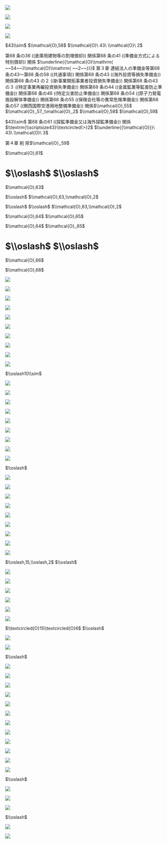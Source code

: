 ![](https://www.nta.go.jp/tmp/5474b9a1-19ef-4455-bc7b-cbc7eea6144c/images/11def83234922c359dea6ef2a896a94a4335a99f3bd54d6e58650260782a4c18.jpg)

![](https://www.nta.go.jp/tmp/5474b9a1-19ef-4455-bc7b-cbc7eea6144c/images/25d3e1d45568bc275e3890fa2756108912deda401ba7db80634baf41a6718603.jpg)

![](https://www.nta.go.jp/tmp/5474b9a1-19ef-4455-bc7b-cbc7eea6144c/images/6ead5546d66815257813502d9bd8ea27d5c25ae89ea75d71875bfbe19612cf13.jpg)

![](https://www.nta.go.jp/tmp/5474b9a1-19ef-4455-bc7b-cbc7eea6144c/images/8509a8b016154c09b2a47e35a789ef9d2b7d6f38a75ed63f8e4644db2278f28b.jpg)

$43\\sim$ $\\mathcal{O},58$ $\\mathcal{O}\ 43\ \\mathcal{O}\ 2$

第68 条の36 ((倉庫用建物等の割増償却)) 関係第68 条の41 ((準備金方式による特別償却)) 関係 $\\underline{{\\mathcal{O}\\mathrm{ ~~54~~}\\mathcal{O}\\mathrm{ ~~2~~}}}$ 第３章 連結法人の準備金等第68 条の43～第68 条の58 ((共通事項)) 関係第68 条の43 ((海外投資等損失準備金)) 関係第68 条の43 の２ ((新事業開拓事業者投資損失準備金)) 関係第68 条の43 の３ ((特定事業再編投資損失準備金)) 関係第68 条の44 ((金属鉱業等鉱害防止準備金)) 関係第68 条の46 ((特定災害防止準備金)) 関係第68 条の54 ((原子力発電施設解体準備金)) 関係第68 条の55 ((保険会社等の異常危険準備金)) 関係第68 条の57 ((関西国際空港用地整備準備金)) 関係$\\mathcal{O},55$ $\\mathcal{O},,57,,\\mathcal{O},,2$ $\\mathcal{O},58$ $\\mathcal{O},59$

$43\\sim$ 第68 条の61 ((探鉱準備金又は海外探鉱準備金)) 関係$\\textrm{\\scriptsize43}\\textcircled{>}2$ $\\underline{{\\mathcal{O}}}\ 43\ \\mathcal{O}\ 3$

第４章 削 除$\\mathcal{O},,59$

$\\mathcal{O},61$

# $\\oslash$ $\\oslash$

$\\mathcal{O},63$

$\\oslash$ $\\mathcal{O},63,\\mathcal{O},2$

$\\oslash$ $\\oslash$ $\\mathcal{O},63,\\mathcal{O},2$

$\\mathcal{O},64$ $\\mathcal{O},65$

$\\mathcal{O},64$ $\\mathcal{O},,65$

# $\\oslash$ $\\oslash$

$\\mathcal{O},66$

$\\mathcal{O},68$

![](https://www.nta.go.jp/tmp/5474b9a1-19ef-4455-bc7b-cbc7eea6144c/images/c50724b4b0fbac66343852ab005a87534e7bde96f985e1747a83edf05c35fe81.jpg)

![](https://www.nta.go.jp/tmp/5474b9a1-19ef-4455-bc7b-cbc7eea6144c/images/3223084c35b9e3a4d8eda01b7241fce807de9f752d64cc44171402249f6da7dc.jpg)

![](https://www.nta.go.jp/tmp/5474b9a1-19ef-4455-bc7b-cbc7eea6144c/images/65a892a771d122e35c39a9a9cbde500b5a317e896d7a7e58dd98a0b097363300.jpg)

![](https://www.nta.go.jp/tmp/5474b9a1-19ef-4455-bc7b-cbc7eea6144c/images/207a973af0147b949efe4fe94eff55eb449aa55d9e0ff00e494805282159354e.jpg)

![](https://www.nta.go.jp/tmp/5474b9a1-19ef-4455-bc7b-cbc7eea6144c/images/18647e90269c44a9ca1cebefc1b37cda763dc359b9a86252bb79df78f1d27e11.jpg)

![](https://www.nta.go.jp/tmp/5474b9a1-19ef-4455-bc7b-cbc7eea6144c/images/5d546618f95e37b545c6aa3922afe7091956ffa7e9d74967ea85d1a70c5ce516.jpg)

![](https://www.nta.go.jp/tmp/5474b9a1-19ef-4455-bc7b-cbc7eea6144c/images/561d1cb3409dfdd87862b6daf2c7ab1397d2c4832ccf6c8da880978fa868f5fe.jpg)

![](https://www.nta.go.jp/tmp/5474b9a1-19ef-4455-bc7b-cbc7eea6144c/images/62fb5ef8025727d917fb232569983582c31a1ad52e4d703708504bfc5d830cdd.jpg)

![](https://www.nta.go.jp/tmp/5474b9a1-19ef-4455-bc7b-cbc7eea6144c/images/72851503a53104a52530ff3cb9934599b7a4432c70864b05d752291d5565d3ca.jpg)

![](https://www.nta.go.jp/tmp/5474b9a1-19ef-4455-bc7b-cbc7eea6144c/images/97b4d0e3e7cb738b9d52f17ef2867f1cb00989cd63bdddb9096cb813ddb03172.jpg)

$\\oslash10\\sim$

![](https://www.nta.go.jp/tmp/5474b9a1-19ef-4455-bc7b-cbc7eea6144c/images/057a59f34ca5b6e0d936f8055bf690818b0ae57b6dad0bc4192872cd37c478c0.jpg)

![](https://www.nta.go.jp/tmp/5474b9a1-19ef-4455-bc7b-cbc7eea6144c/images/dc04d47678ec40226491389f17e704b0c514168c34cc195b597d8b120e9fb89d.jpg)

![](https://www.nta.go.jp/tmp/5474b9a1-19ef-4455-bc7b-cbc7eea6144c/images/afc91d00d0ac4c37622e6794281c8f17d6b6d7314131e284a639439e505d4dfc.jpg)

![](https://www.nta.go.jp/tmp/5474b9a1-19ef-4455-bc7b-cbc7eea6144c/images/d619d73c339c7e6227ed836f5c25bafb8fe368076524e7f84cf880fb7a63ec29.jpg)

![](https://www.nta.go.jp/tmp/5474b9a1-19ef-4455-bc7b-cbc7eea6144c/images/64dcf8c064506448c0c517c126d04fe7cfe49e032674feec7e994c95ad4fc32a.jpg)

![](https://www.nta.go.jp/tmp/5474b9a1-19ef-4455-bc7b-cbc7eea6144c/images/270b7e8322715ecc8f86277032db5a773914c0fd82734b1ea0fbc3932264a703.jpg)

![](https://www.nta.go.jp/tmp/5474b9a1-19ef-4455-bc7b-cbc7eea6144c/images/c5c4b55a4cdeb25fe59590d866b3a9758f54c33cad9d8f6be8009400d9a9384a.jpg)

![](https://www.nta.go.jp/tmp/5474b9a1-19ef-4455-bc7b-cbc7eea6144c/images/ab45ee531a2ae75997f89b692e57920f884a8ef3af5893734ac949e3a557e9cf.jpg)

![](https://www.nta.go.jp/tmp/5474b9a1-19ef-4455-bc7b-cbc7eea6144c/images/1247d4847a3ce2cbed986c522ed490bfcb782dce3b4450289725bcc100b75c86.jpg)

$\\oslash$

![](https://www.nta.go.jp/tmp/5474b9a1-19ef-4455-bc7b-cbc7eea6144c/images/584e4fffef9f13bd9db20b6d96d7f42201f44646b62654e280dd6914fb1e2df7.jpg)

![](https://www.nta.go.jp/tmp/5474b9a1-19ef-4455-bc7b-cbc7eea6144c/images/51dd4ba665656bd9b88ee7c9f06741be2498a34b562113934b5149d817dbcef9.jpg)

![](https://www.nta.go.jp/tmp/5474b9a1-19ef-4455-bc7b-cbc7eea6144c/images/9cb483fff8807872ea37c1d84bd73346fed6c4fb291c1ee5130fd4aedfdc1ef7.jpg)

![](https://www.nta.go.jp/tmp/5474b9a1-19ef-4455-bc7b-cbc7eea6144c/images/e105c6f6855885f1739ba9ae187a3728f980a73ba8a36dd4618fe42e9820c34c.jpg)

![](https://www.nta.go.jp/tmp/5474b9a1-19ef-4455-bc7b-cbc7eea6144c/images/47debbbc4cad6c39f81d2730ffd78fc94ba17c962de37f3021a21c5ce78838cf.jpg)

![](https://www.nta.go.jp/tmp/5474b9a1-19ef-4455-bc7b-cbc7eea6144c/images/b92c377af5aef71527bbf2ead5dcb60d1a4346c5e7a384a5de7360ce2e90eb6e.jpg)

![](https://www.nta.go.jp/tmp/5474b9a1-19ef-4455-bc7b-cbc7eea6144c/images/93c21231d4703edf2e8ff5338683c4d997cfa8c06225dd69c1a2b060094ca7d9.jpg)

![](https://www.nta.go.jp/tmp/5474b9a1-19ef-4455-bc7b-cbc7eea6144c/images/7f5baa015196dd00fbe6677bdc895cc944e6c5abe16252130df9a2450edb1a64.jpg)

![](https://www.nta.go.jp/tmp/5474b9a1-19ef-4455-bc7b-cbc7eea6144c/images/8b439a103153c1c93c83a984e7730849fff6f789626c1afc3fa49506cae933ce.jpg)

$\\oslash,15,\\oslash,2$ $\\oslash$

![](https://www.nta.go.jp/tmp/5474b9a1-19ef-4455-bc7b-cbc7eea6144c/images/c5523bc92081adf3df874bba57270fbdf1b238e283f5bc42302a853b574db40e.jpg)

![](https://www.nta.go.jp/tmp/5474b9a1-19ef-4455-bc7b-cbc7eea6144c/images/16fce4d3eecbf1b1801f37fd4e7b9c171c1ba04b4a8b4168baa7a9d789e32565.jpg)

![](https://www.nta.go.jp/tmp/5474b9a1-19ef-4455-bc7b-cbc7eea6144c/images/efd5c63f8446b6e58fdcb603c41af0a4a81b5b77d4b6fa2298688858e3e45e50.jpg)

![](https://www.nta.go.jp/tmp/5474b9a1-19ef-4455-bc7b-cbc7eea6144c/images/816842f3ae3e3d5c1b21e5ce5e0e3d48484b4865596e946c3e9d5343b14add9f.jpg)

![](https://www.nta.go.jp/tmp/5474b9a1-19ef-4455-bc7b-cbc7eea6144c/images/5a04c9a7d600a1a1285783cb4bc772576ba7eac8d78afaa46be57c7d3742c979.jpg)

![](https://www.nta.go.jp/tmp/5474b9a1-19ef-4455-bc7b-cbc7eea6144c/images/0b108711b8388d101379fc4d8bf37f903c9222777f56531ff50e44f787a4b1cd.jpg)

$\\textcircled{O}15\\textcircled{O}6$ $\\oslash$

![](https://www.nta.go.jp/tmp/5474b9a1-19ef-4455-bc7b-cbc7eea6144c/images/debdf3c4a2a26e080a12f920de86aa7bb39f33edf342447c06757f26db3beeb5.jpg)

![](https://www.nta.go.jp/tmp/5474b9a1-19ef-4455-bc7b-cbc7eea6144c/images/6bb0f65a0882e0252283344f042f81e86b63986f1bd32a3a1e75c41bbee8fed7.jpg)

$\\oslash$

![](https://www.nta.go.jp/tmp/5474b9a1-19ef-4455-bc7b-cbc7eea6144c/images/774619764bf3ea8fea369042a03d402810a4dec9bbaeba3c60c203ac3a950a90.jpg)

![](https://www.nta.go.jp/tmp/5474b9a1-19ef-4455-bc7b-cbc7eea6144c/images/d218cc6e5c0a5486f561e5140d92753c4b871c91ac488faaf1f14823d5fca730.jpg)

![](https://www.nta.go.jp/tmp/5474b9a1-19ef-4455-bc7b-cbc7eea6144c/images/d15f0fd21f78e4192a0e8ba0a359128691c1176824f8484b6a8c23a71583dbe9.jpg)

![](https://www.nta.go.jp/tmp/5474b9a1-19ef-4455-bc7b-cbc7eea6144c/images/7dcea11a8dad6d66bf2075a423911deaf797111a163cbfa2272b5b8e35d8f3fe.jpg)

![](https://www.nta.go.jp/tmp/5474b9a1-19ef-4455-bc7b-cbc7eea6144c/images/1a33fb0734dd71e666187bab505fae2448f3ab8ecf3b39e57ebe969d36d710f3.jpg)

![](https://www.nta.go.jp/tmp/5474b9a1-19ef-4455-bc7b-cbc7eea6144c/images/4aea846b2af0fef3f12469429a70329686971039b07a086e2c768ded768aaeeb.jpg)

![](https://www.nta.go.jp/tmp/5474b9a1-19ef-4455-bc7b-cbc7eea6144c/images/af5350b967448168441d65217ffb1ed770c988ab276d34a18e508cb48e0a52db.jpg)

![](https://www.nta.go.jp/tmp/5474b9a1-19ef-4455-bc7b-cbc7eea6144c/images/73295464192a400ffc80a47e0ef891a30759a8e2a520653af62b598b62250c23.jpg)

![](https://www.nta.go.jp/tmp/5474b9a1-19ef-4455-bc7b-cbc7eea6144c/images/80f08fb67ba312c987c2d31d73146d9b5afc20b44220ffbb417a92f59f710b9c.jpg)

![](https://www.nta.go.jp/tmp/5474b9a1-19ef-4455-bc7b-cbc7eea6144c/images/09702417ef369e8cf67adb88528bf4ae869817fcf8e0ae59a721f421c32bdcd9.jpg)

![](https://www.nta.go.jp/tmp/5474b9a1-19ef-4455-bc7b-cbc7eea6144c/images/2c399879199fe6773c7ffa5561e42fc06980372a18c7ed04a9ccac1458bd95bf.jpg)

![](https://www.nta.go.jp/tmp/5474b9a1-19ef-4455-bc7b-cbc7eea6144c/images/732979cbe313afdcac9e46e86d04fd2e8b972f911e851a9e79fb12a7f726a8e0.jpg)

$\\oslash$

![](https://www.nta.go.jp/tmp/5474b9a1-19ef-4455-bc7b-cbc7eea6144c/images/6e50a6e3de5f257f78c07746f9103a19e28850229fd24d20f84f10d5da3afb30.jpg)

![](https://www.nta.go.jp/tmp/5474b9a1-19ef-4455-bc7b-cbc7eea6144c/images/810250e29e9186204567d141829f260a5c676c63fbe14fb3ee400e50b0a8191c.jpg)

![](https://www.nta.go.jp/tmp/5474b9a1-19ef-4455-bc7b-cbc7eea6144c/images/5c00671b8ff8697049c4842b4f573ff379bd6934d511daed4aeda6619ceb4822.jpg)

$\\oslash$

![](https://www.nta.go.jp/tmp/5474b9a1-19ef-4455-bc7b-cbc7eea6144c/images/0b33e9b6a8213af9c00a629ce861c0b2a460122149ccefe42d71e4fa176ad5f4.jpg)

![](https://www.nta.go.jp/tmp/5474b9a1-19ef-4455-bc7b-cbc7eea6144c/images/d0d112cb252e235a84cfb21b62742ca48bf7b902ae118646912131e5640a8373.jpg)